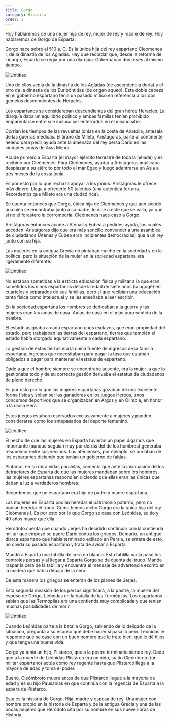 ```yaml
---
title: Gorgo
category: Historia
order: 3
---
```


Hoy hablaremos de una mujer hija de rey, mujer de rey y madre de rey. Hoy hablaremos de Gorgo de Esparta.

Gorgo nace sobre el 510 a. C. Es la única hija del rey espartano Cleómenes I, de la dinastía de los Agiadas. Hay que recordar que, desde la reforma de Licurgo, Esparta se regía por una diarquía. Gobernaban dos reyes al mismo tiempo. 

![Untitled]({{site.baseurl}}/images/Gorgo%20a3ae7154a8fc49d9a8ddec9e0b71e044/Untitled.png)

Uno de ellos venía de la dinastía de los Agíadas (de ascendencia doria) y el otro de la dinastía de los Euripóntidas (de origen aqueo). Esta doble cabeza en el gobierno espartano tenía un pasado mítico en referencia a los dos gemelos descendientes de Heracles. 

Los espartanos se consideraban descendientes del gran héroe Heracles. La diarquía daba un equilibrio político y ambas familias tenían prohibido emparentarse entre sí e incluso ser enterrados en el mismo sitio.

Corrían los tiempos de las revueltas jonias en la costa de Anatolia, antesala de las guerras médicas. El tirano de Mileto, Aristágoras, parte al continente heleno para pedir ayuda ante la amenaza del rey persa Darío en las ciudades jonias de Asia Menor. 

Acude primero a Esparta (el mayor ejército terrestre de toda la hélade) y es recibido por Cleómenes. Para Cleómenes, ayudar a Aristágoras implicaba desplazar a su ejército por todo el mar Egeo y luego adentrarse en Asia a tres meses de la costa jonia. 

Es por esto por lo que rechaza apoyar a los jonios. Aristágoras le ofrece más dinero. Llega a ofrecerle 50 talentos (una auténtica fortuna. Recordemos que Mileto era una ciudad rica). 

Se cuenta entonces que Gorgo, única hija de Cleómenes y que aun siendo una niña se encontraba junto a su padre, le dice a este que se valla, ya que si no el forastero le corrompería. Cleómenes hace caso a Gorgo. 

Aristágoras entonces acude a Atenas y Eubea a pedirles ayuda, los cuales acceden. Aristágoras dijo que era más sencillo convencer a una asamblea de ciudadanos (Atenas y Eubea eran incipientes democracias) que a un rey junto con su hija.

Las mujeres en la antigua Grecia no pintaban mucho en la sociedad y en la política, pero la situación de la mujer en la sociedad espartana era ligeramente diferente.

![Untitled]({{site.baseurl}}/images/Gorgo%20a3ae7154a8fc49d9a8ddec9e0b71e044/Untitled%201.png)

No estaban sometidas a la estricta educación física y militar a la que eran sometidos los niños espartanos desde la edad de siete años (la agogé) en cuarteles y separados de sus familias, pero sí que recibían una educación tanto física como intelectual y se les enseñaba a leer escribir.

En la sociedad espartana los hombres se dedicaban a la guerra y las mujeres eran las amas de casa. Amas de casa en el más puro sentido de la palabra. 

El estado asignaba a cada espartano unos esclavos, que eran propiedad del estado, pero trabajaban las tierras del espartano, tierras que también el estado había otorgado equitativamente a cada espartano. 

La gestión de estas tierras era la única fuente de ingresos de la familia espartana, ingresos que necesitaban para pagar la tasa que estaban obligados a pagar para mantener el estatus de espartano. 

Dado a que el hombre siempre se encontraba ausente, era la mujer la que lo gestionaba todo y de su correcta gestión derivaba el estatus de ciudadanos de pleno derecho.

Es por esto por lo que las mujeres espartanas gozaban de una excelente forma física y solían ser las ganadoras en los juegos Hereos, unos concursos deportivos que se organizaban en Argos y en Olimpia, en honor a la diosa Hera. 

Estos juegos estaban reservados exclusivamente a mujeres y pueden considerarse como los antepasados del deporte femenino.

![Untitled]({{site.baseurl}}/images/Gorgo%20a3ae7154a8fc49d9a8ddec9e0b71e044/Untitled%202.png)

El hecho de que las mujeres en Esparta tuvieran un papel digamos que importante (aunque seguían muy por detrás del de los hombres) generaba resquemor entre sus vecinos. Los atenienses, por ejemplo, se burlaban de los espartanos diciendo que tenían un gobierno de faldas.

Plutarco, en su obra vidas paralelas, comenta que ante la insinuación de los detractores de Esparta de que las mujeres mandaban sobre los hombres, las mujeres espartanas respondían diciendo que ellas eran las únicas que daban a luz a verdaderos hombres. 

Recordemos que un espartano era hijo de padre y madre espartana.

Las mujeres en Esparta podían heredar el patrimonio paterno, pero no podían heredar el trono. Como hemos dicho Gorgo era la única hija del rey Cleómenes I. Es por esto por lo que Gorgo se casa con Leónidas, su tío y 40 años mayor que ella.

Heródoto cuenta que cuando Jerjes ha decidido continuar con la contienda militar que empezó su padre Darío contra los griegos, Demarto, un antiguo diarca espartano que había terminado exiliado en Persia, se entera de esto, no olvida su pasado espartano y trata de avisar a Esparta. 

Mandó a Esparta una tablilla de cera en blanco. Esta tablilla vacía pasó los controles persas y al llegar a Esparta Gorgo se da cuenta del truco. Manda raspar la cera de la tablilla y encuentra el mensaje de advertencia escrito en la madera que había debajo de la cera. 

De esta manera los griegos se enteran de los planes de Jerjes.

Esta segunda invasión de los persas significará, a la postre, la muerte del esposo de Gorgo, Leónidas en la batalla de las Termópilas. Los espartanos sabían que las Termópilas era una contienda muy complicada y que tenían muchas posibilidades de morir. 

![Untitled]({{site.baseurl}}/images/Gorgo%20a3ae7154a8fc49d9a8ddec9e0b71e044/Untitled%203.png)

Cuando Leónidas parte a la batalla Gorgo, sabiendo de lo delicado de la situación, pregunta a su esposo qué debe hacer si pasa lo peor. Leónidas le responde que se case con un buen hombre que le trate bien, que le dé hijos y que tenga una buena vida.

Gorgo ya tenía un hijo, Plistarco, que a la postre terminaría siendo rey. Dado que a la muerte de Leónidas Plistarco era un niño, su tío Cleómbroto (un militar espartano) actúa como rey regente hasta que Plistarco llega a la mayoría de edad y toma el poder. 

Bueno, Cleómbroto muere antes de que Plistarco llegue a la mayoría de edad y es su hijo Pausanias en que continúa con la regencia de Esparta a la espera de Plistarco.

Esta es la historia de Gorgo. Hija, madre y esposa de rey. Una mujer con nombre propio en la historia de Esparta y de la antigua Grecia y una de las pocas mujeres que Heródoto cita por su nombre en sus nueve libros de Historia.